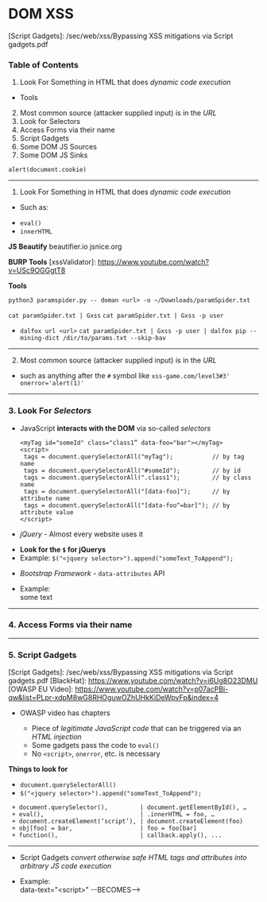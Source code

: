 # DOM XSS

[Explaination]: https://owasp.org/www-community/attacks/DOM_Based_XSS
[Sinks]: https://portswigger.net/web-security/cross-site-scripting/dom-based
[Script Gadgets]: /sec/web/xss/Bypassing XSS mitigations via Script gadgets.pdf

[DOM XSS Wiki]: https://github.com/wisec/domxsswiki/wiki

### Table of Contents 
1. Look For Something in HTML that does _dynamic code execution_
  + Tools
2. Most common source (attacker supplied input) is in the _URL_
3. Look for Selectors
4. Access Forms via their name
5. Script Gadgets
6. Some DOM JS Sources
7. Some DOM JS Sinks

`alert(document.cookie)`

------------------------------------------------------------------------------------

[Search for DOM-Based XSS]: https://www.youtube.com/watch?v=ojiOCfg-FXU

1. Look For Something in HTML that does _dynamic code execution_
  + Such as:
   - `eval()`
   - `innerHTML`

**JS Beautify**
beautifier.io 
jsnice.org

**BURP Tools**
[xssValidator]: https://www.youtube.com/watch?v=USc9OGGgtT8

**Tools**

[XSpear]: https://github.com/hahwul/XSpear
[Using XSpear]: https://www.youtube.com/watch?v=W4VN1u2lv2U

[ParamSpider -> Gxss -> Dalfox]: https://www.youtube.com/watch?v=6rkk3v2a7WQ

[Param Spider]: https://github.com/devanshbatham/ParamSpider
`python3 paramspider.py -- doman <url> -o ~/Downloads/paramSpider.txt`

[Gxss]: https://github.com/KathanP19/Gxss
`cat paramSpider.txt | Gxss`
`cat paramSpider.txt | Gxss -p user`

[Dalfox]: https://github.com/hahwul/dalfox
[Using DalFox]: https://www.youtube.com/watch?v=m64aviF1Two
+ `dalfox url <url>`
`cat paramSpider.txt | Gxss -p user | dalfox pip --mining-dict /dir/to/params.txt --skip-bav`


------------------------------------------------------------------------------------

2. Most common source (attacker supplied input) is in the _URL_
  + such as anything after the `#` symbol like `xss-game.com/level3#3' onerror='alert(1)'`

------------------------------------------------------------------------------------

### 3. Look For _Selectors_

  + JavaScript **interacts with the DOM** via so-called _selectors_
    ```Basic_Examples
    <myTag id="someId" class="class1” data-foo="bar"></myTag>
    <script>
     tags = document.querySelectorAll("myTag");           // by tag name
     tags = document.querySelectorAll("#someId");         // by id
     tags = document.querySelectorAll(".class1");         // by class name
     tags = document.querySelectorAll("[data-foo]");      // by attribute name
     tags = document.querySelectorAll("[data-foo^=bar]"); // by attribute value
    </script>
    ```

+ _jQuery_ - Almost every website uses it 
 - **Look for the `$` for jQuerys**
 - Example: `$("<jquery selector>").append("someText_ToAppend");`
 
+ _Bootstrap Framework_ - `data-attributes` API
 - Example: <div data-toggle=tooltip title='I am a tooltip!'>some text</div>

------------------------------------------------------------------------------------

### 4. Access Forms via their name

<div id=a></div>
<form name=querySelector></form>
<script>
  var a = document.querySelector('#a');
  a.innerHTML = 'test';
</script>

------------------------------------------------------------------------------------

### 5. Script Gadgets

[LiveOverflow]: https://www.youtube.com/watch?v=aCexqB9qi70

[Script Gadgets]: /sec/web/xss/Bypassing XSS mitigations via Script gadgets.pdf
[BlackHat]: https://www.youtube.com/watch?v=i6Ug8O23DMU
[OWASP EU Video]: https://www.youtube.com/watch?v=p07acPBi-qw&list=PLpr-xdpM8wG8RHOguwOZhUHkKiDeWpvFp&index=4
+ OWASP video has chapters

  * Piece of _legitimate JavaScript code_ that can be triggered via an _HTML injection_
  * Some gadgets pass the code to `eval()`
  * No `<script>`, `onerror`, etc. is necessary


**Things to look for**

+ `document.querySelectorAll()`
+ `$("<jquery selector>").append("someText_ToAppend");`

```Example-Gadgets
 + document.querySelector(),         | document.getElementById(), …
 + eval(),                           | .innerHTML = foo, …
 + document.createElement(‘script’), | document.createElement(foo)
 + obj[foo] = bar,                   | foo = foo[bar]
 + function(),                       | callback.apply(), ...
```


- - - - - - - - - - - - - - - - - - - - - - - - - - - -

* Script Gadgets _convert otherwise safe HTML tags and attributes into arbitrary JS code execution_  
 + Example:  
   data-text="&lt;script&gt;"    --BECOMES-->    <script>  
   
   
**Example**  
```
  <div data-role="button" data-text="&lt;script&gt;alert(1)&lt;/script&gt;"></div>  
                  ^  
                  |  
                  |  
  //Selectors-XSS-Example  
  <script>  
   var buttons = $("[data-role=button]");  
   buttons.attr("style", "...");  
   // [...]  
   buttons.html(button.getAttribute("data-text")); // <--- Script Gadget HERE!!!  
  </script>  
                  |  
                  |  
                  v  
  <div data-role="button" data-text="<script>alert(1)</script>"></div>  
                                      ^---- some sanitizers don't touch data attributes  
```  
    
------------------------------------------------------------------------------------

### 6. Some DOM JS Sinks

[Wiki for Sources]: https://github.com/wisec/domxsswiki/wiki/sources

```Potential_Sources
    document.URL
    document.documentURI
    document.URLUnencoded (IE 5.5 or later Only)
    document.baseURI
    location
    location.href
    location.search
    location.hash
    location.pathname
```

------------------------------------------------------------------------------------

### 6. Some DOM JS Sinks

[Wiki for Sinks]: https://github.com/wisec/domxsswiki/wiki/Sinks

```Common_Sinks
document.write()  | document.writeln() |                            |
document.domain   |                    |                            |
element.innerHTML | element.outerHTML  | element.insertAdjacentHTML | element.onevent
postMessage()
```
```jQuery_Sinks
add()             |   after()         | append()  | animate()
before()          |                   |           |
insertAfter()     |  insertBefore()   |           |
html()            |                   |           |
prepend()         |                   |           |
replaceAll()      | replaceWith()     |           |
wrap()            | wrapInner()       | wrapAll() |
has()             |                   |           |
constructor()     |                   |           |
init()            | index()           |           |
jQuery.parseHTML()|                   |           |
$.parseHTML()     |                   |           |
```

```Custom_Per_App
getObjectByName()
getObjectBy<user_controlled_input>()
```

